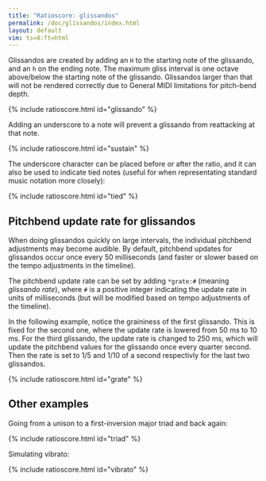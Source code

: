 ```yaml
---
title: "Ratioscore: glissandos"
permalink: /doc/glissandos/index.html
layout: default
vim: ts=8:ft=html
---
```


Glissandos are created by adding an `H` to the starting note of the
glissando, and an `h` on the ending note.  The maximum gliss interval
is one octave above/below the starting note of the glissando.  Glissandos
larger than that will not be rendered correctly due to General MIDI limitations
for pitch-bend depth.

{% include ratioscore.html id="glissando" %}
<script type="application/x-ratioscore" id="glissando">
**dtime	**ratio
*	*Iclars
*	*ref:C4
2	3/2H
1	4/3
2	3/2h
*-	*-
</script>


Adding an underscore to a note will prevent a glissando
from reattacking at that note.

{% include ratioscore.html id="sustain" %}
<script type="application/x-ratioscore" id="sustain">
**dtime	**ratio
*	*Iclars
*	*ref:C4
2	3/2H
1	_4/3
2	_3/2h
*-	*-
</script>

The underscore character can be placed before or after the ratio, and it can
also be used to indicate tied notes (useful for when representating standard
music notation more closely):

{% include ratioscore.html id="tied" %}
<script type="application/x-ratioscore" id="tied">
**dtime	**ratio	**ratio
*	*Iclars	*Ikoto
*	*ref:C4	*ref:C4
1	5/4	11/5
1	5/4_	11/5
1	5/4_	11/5
1	5/4_	11/5
*-	*-	*-
</script>


<h2> Pitchbend update rate for glissandos </h2>

When doing glissandos quickly on large intervals, the individual
pitchbend adjustments may become audible.  By default, pitchbend
updates for glissandos occur once every 50 milliseconds (and faster
or slower based on the tempo adjustments in the timeline).

The pitchbend update rate can be set by adding `*grate:#` (meaning
<i>glissando rate</i>), where `#` is a positive integer indicating
the update rate in units of milliseconds (but will be modified based
on tempo adjustments of the timeline).

In the following example, notice the graininess of the first
glissando.  This is fixed for the second one, where the update rate
is lowered from 50 ms to 10 ms.  For the third glissando, the update
rate is changed to 250 ms, which will update the pitchbend values
for the glissando once every quarter second.  Then the rate is set
to 1/5 and 1/10 of a second respectivly for the last two glissandos.


{% include ratioscore.html id="grate" %}
<script type="application/x-ratioscore" id="grate">
**dtime	**ratio
*	*Iclars
*	*ref:C4
1	1H
1	_2h
1	0
*	*grate:10
1	1H
1	_2h
1	0
*	*grate:250
1	1H
1	_2h
1	0
*	*grate:200
1	1H
1	_2h
1	0
*	*grate:100
1	1H
1	_2h
*-	*-
</script>


<h2> Other examples </h2>

Going from a unison to a first-inversion major triad and back again:

{% include ratioscore.html id="triad" %}
<script type="application/x-ratioscore" id="triad">
**dtime	**ratio	**ratio	**ratio
*	*I#71	*I#71	*I#71
*	*ref:C4	*ref:C4	*ref:C4
9	1H	1H	1H
1	3/2_	5/4_	2_
8	3/2_	5/4_	2_
1	1h_	1h_	1h_
*-	*-	*-	*-
</script>

Simulating vibrato:

{% include ratioscore.html id="vibrato" %}
<script type="application/x-ratioscore" id="vibrato">
**dtime	**ratio
*MM500	*I#71
*	*ref:C2
1	9H
1	10_
1	9_
1	10_
1	9_
1	10_
1	9_
1	10_
1	9_
1	10_
1	9_
1	10_
1	9_
1	10_
1	9_
1	10_
1	9_
1	10_
1	9_
1	10_
1	9_
1	10_
1	9_
1	10_
1	9_
1	10_
1	9_
1	10_
1	9_
1	10_
1	9_
1	10_
1	9_
1	10h_
*-	*-

</script>



